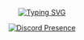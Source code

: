 <div align="center">

[![Typing SVG](https://readme-typing-svg.herokuapp.com/?color=ffffff&center=true&vCenter=true&lines=discord%20@hrsz)](https://discord.com/users/278486167144497162)

[![Discord Presence](https://lanyard.cnrad.dev/api/278486167144497162?borderRadius=8px&bg=0e0e0e&idleMessage=%F0%9F%A4%A0)](https://discord.com/users/278486167144497162)

</div>
